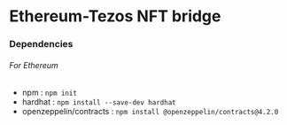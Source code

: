 # Ethereum-Tezos NFT bridge

### Dependencies

###### For Ethereum

- npm : `npm init`
- hardhat : `npm install --save-dev hardhat`
- openzeppelin/contracts : `npm install @openzeppelin/contracts@4.2.0`
